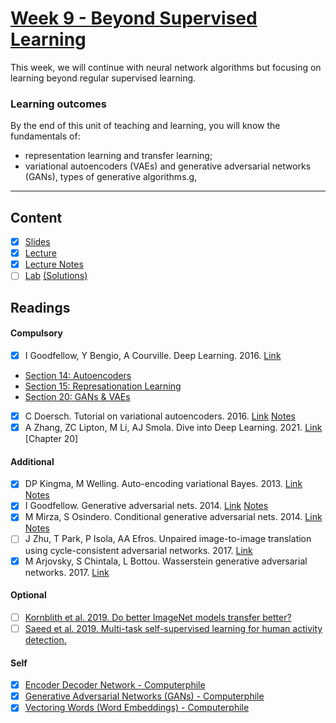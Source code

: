 # [Week 9 - Beyond Supervised Learning](https://canvas.sussex.ac.uk/courses/31315/pages/week-9-beyond-supervised-learning?module_item_id=1445752)
This week, we will continue with neural network algorithms but focusing on learning beyond regular supervised learning.

### Learning outcomes
By the end of this unit of teaching and learning, you will know the fundamentals of:
- representation learning and transfer learning;
- variational autoencoders (VAEs) and generative adversarial networks (GANs), types of generative algorithms.g,

---

## Content
- [x] [Slides](https://canvas.sussex.ac.uk/courses/31315/files/5628513?wrap=1)
- [x] [Lecture](https://sussex.cloud.panopto.eu/Panopto/Pages/Viewer.aspx?id=b006cc39-79c1-4836-a9d5-b2aa00f79d97)
- [x] [Lecture Notes](https://github.com/LukeBirkett/study-planner/blob/main/934G5_Machine_Learning/week_9/ML_W9_BSL.pdf)
- [ ] [Lab]() [(Solutions)]()
 
## Readings
#### Compulsory
- [x] I Goodfellow, Y Bengio, A Courville. Deep Learning. 2016. [Link](https://readinglists.sussex.ac.uk/leganto/nui/citation/20811019820002461?institute=44SUS_INST&auth=SAML)
 - [Section 14: Autoencoders](https://github.com/LukeBirkett/study-planner/blob/main/934G5_Machine_Learning/week_9/autoencoders_goodfellow.pdf)
 - [Section 15: Represationation Learning](https://github.com/LukeBirkett/study-planner/blob/main/934G5_Machine_Learning/week_9/respresentation_learning_goodfellow.pdf)
 - [Section 20: GANs & VAEs](https://github.com/LukeBirkett/study-planner/blob/main/934G5_Machine_Learning/week_9/ch20_gans_vaes_goodfellow.pdf)
- [x] C Doersch. Tutorial on variational autoencoders. 2016. [Link](https://readinglists.sussex.ac.uk/leganto/nui/citation/22361945760002461?institute=44SUS_INST&auth=SAML) [Notes](https://github.com/LukeBirkett/study-planner/blob/main/934G5_Machine_Learning/week_9/tutorial_variational_autoencoders.pdf)
- [x] A Zhang, ZC Lipton, M Li, AJ Smola. Dive into Deep Learning. 2021. [Link](https://readinglists.sussex.ac.uk/leganto/nui/citation/20811019870002461?institute=44SUS_INST&auth=SAML) [Chapter 20]

#### Additional
- [x] DP Kingma, M Welling. Auto-encoding variational Bayes. 2013. [Link](https://readinglists.sussex.ac.uk/leganto/nui/citation/20811020090002461?institute=44SUS_INST&auth=SAML) [Notes](https://github.com/LukeBirkett/study-planner/blob/main/934G5_Machine_Learning/week_9/auto_encode_vari_bayes_kinga.pdf)
- [x] I Goodfellow. Generative adversarial nets. 2014. [Link](https://readinglists.sussex.ac.uk/leganto/nui/citation/20811020050002461?institute=44SUS_INST&auth=SAML) [Notes](https://github.com/LukeBirkett/study-planner/blob/main/934G5_Machine_Learning/week_9/generative_adversial_nets_goodfellow.pdf)
- [x] M Mirza, S Osindero. Conditional generative adversarial nets. 2014. [Link](https://readinglists.sussex.ac.uk/leganto/nui/citation/22358019480002461?institute=44SUS_INST&auth=SAML) [Notes](https://github.com/LukeBirkett/study-planner/blob/main/934G5_Machine_Learning/week_9/cond_gen_advers_net_mirza.pdf)
- [ ] J Zhu, T Park, P Isola, AA Efros. Unpaired image-to-image translation using cycle-consistent adversarial networks. 2017. [Link](https://readinglists.sussex.ac.uk/leganto/nui/citation/20811020080002461?institute=44SUS_INST&auth=SAML)
- [x] M Arjovsky, S Chintala, L Bottou. Wasserstein generative adversarial networks. 2017. [Link](https://readinglists.sussex.ac.uk/leganto/nui/citation/20811020070002461?institute=44SUS_INST&auth=SAML)

#### Optional 
- [ ] [Kornblith et al. 2019. Do better ImageNet models transfer better?](https://openaccess.thecvf.com/content_CVPR_2019/papers/Kornblith_Do_Better_ImageNet_Models_Transfer_Better_CVPR_2019_paper.pdf)
- [ ] [Saeed et al. 2019. Multi-task self-supervised learning for human activity detection.](https://dl.acm.org/doi/abs/10.1145/3328932?casa_token=1EnL2mdW-S4AAAAA:a8iw9lXhn4k0lgRY9ZRyk3WixVuYK45F5SZBf-J7JlSA61StzvM4D41Y1fz8Aby5bTRBiZ1AhW8)

#### Self 
- [x] [Encoder Decoder Network - Computerphile](https://www.youtube.com/watch?v=1icvxbAoPWc)
- [x] [Generative Adversarial Networks (GANs) - Computerphile](https://www.youtube.com/watch?v=Sw9r8CL98N0)
- [x] [Vectoring Words (Word Embeddings) - Computerphile](https://www.youtube.com/watch?v=gQddtTdmG_8)
